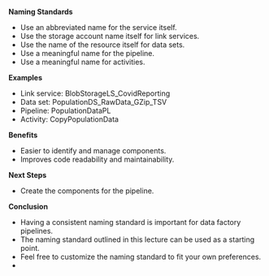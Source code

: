 **Naming Standards**

- Use an abbreviated name for the service itself.
- Use the storage account name itself for link services.
- Use the name of the resource itself for data sets.
- Use a meaningful name for the pipeline.
- Use a meaningful name for activities.

**Examples**

- Link service: BlobStorageLS_CovidReporting
- Data set: PopulationDS_RawData_GZip_TSV
- Pipeline: PopulationDataPL
- Activity: CopyPopulationData

**Benefits**

- Easier to identify and manage components.
- Improves code readability and maintainability.

**Next Steps**

- Create the components for the pipeline.

**Conclusion**

- Having a consistent naming standard is important for data factory pipelines.
- The naming standard outlined in this lecture can be used as a starting point.
- Feel free to customize the naming standard to fit your own preferences.
- 
